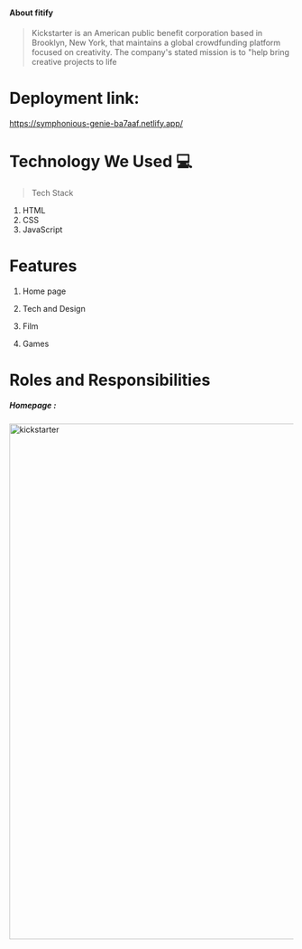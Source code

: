 # 
#### About fitify
>  Kickstarter is an American public benefit corporation based in Brooklyn, New York, that maintains a global crowdfunding platform focused on creativity. The company's stated mission is to "help bring creative projects to life
# Deployment link:
https://symphonious-genie-ba7aaf.netlify.app/

# Technology We Used :computer:
> Tech Stack
1. HTML
2. CSS
3. JavaScript


# Features
1. Home page

2. Tech and Design

3. Film

4. Games


# Roles and Responsibilities

##### Homepage : 
<img width="913" alt="kickstarter" src="https://i.postimg.cc/0jmMmFSP/Screenshot-2022-12-19-161124.png">







